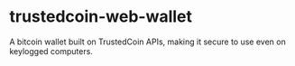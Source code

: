 trustedcoin-web-wallet
======================

A bitcoin wallet built on TrustedCoin APIs, making it secure to use even on keylogged computers.
